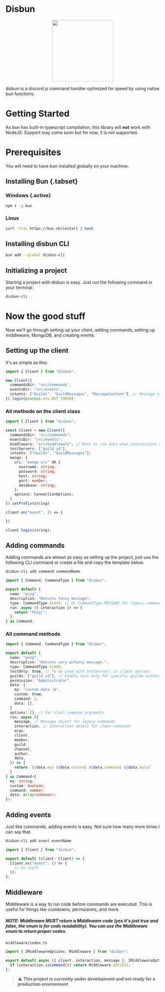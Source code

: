 # Disbun

<p align="center">
  <img src="https://user-images.githubusercontent.com/709451/182802334-d9c42afe-f35d-4a7b-86ea-9985f73f20c3.png" width="200" />
</p>

disbun is a discord js command handler optimized for speed by using native bun functions.

# Getting Started

As bun has built-in typescript compilation, this library will **not** work
with NodeJS. Support may come soon but for now, it is not supported.

# Prerequisites

You will need to have bun installed globally on your machine.

## Installing Bun {.tabset}

### Windows {.active}

```bash
npm i -g bun
```

### Linux

```bash
curl -fsSL https://bun.sh/install | bash
```

## Installing disbun CLI

```bash
bun add --global disbun-cli
```

## Initializing a project

Starting a project with disbun is easy. Just run the following command in your terminal:

```sh
disbun-cli
```

# Now the good stuff

Now we'll go through setting up your client, adding commands, setting up middleware, MongoDB, and creating events.

## Setting up the client

It's as simple as this:

```ts
import { Client } from "disbun";

new Client({
  commandsDir: "src/commands",
  eventsDir: "src/events",
  intents: ["Guilds", "GuildMessages", "MessageContent"], // Message content intent required if you're using prefixed commands
}).login(process.env.BOT_TOKEN);
```

### All methods on the client class

```ts
import { Client } from "disbun";

const client = new Client({
  commandsDir: "src/commands";
  eventsDir: "src/events";
  middleware: "src/middleware"; // Runs as raw data when interactions or messages are created
  testServers: ["guild id"],
  intents: ["Guilds", "GuildMessages"];
  mongo: {
    uri: "mongo uri" OR {
      username: string;
      password: string;
      host: string;
      port: number;
      database: string;
    };
    options: ConnectionOptions;
  }
}).setPrefix(string)

client.on("event", () => {

})

client.login(string);
```

## Adding commands

Adding commands are almost as easy as setting up the project, just use the following CLI command or create a file and copy the template below.

```sh
disbun-cli add command commandName
```

```ts
import { Command, CommandType } from "disbun";

export default {
  name: "ping",
  description: "Returns funny message",
  type: CommandType.SLASH, // Or CommandType.MESSAGE for legacy commands
  run: async ({ interaction }) => {
    return "Pong!";
  },
} as Command;
```

### All command methods

```ts
import { Command, CommandType } from "disbun";

export default {
  name: "pong",
  description: "Returns very unfunny message.",
  type: CommandType.SLASH,
  testOnly: true, // To be used with testServers in client options
  guilds: ["guild id"], // Enable test only for specific guilds without changing testServers
  permission: "Administrator",
  data: {
    my: "custom data :O",
    custom: true,
    command: 1,
    data: [],
  }
  options: [], // For slash command arguments
  run: async ({
    message, // Message object for legacy commands
    interaction, // Interaction object for slash commands
    args,
    client,
    member,
    guild,
    channel,
    author,
    data,
  }) => {
    return `${data.my} ${data.custom} ${data.command} ${data.data}`
  }
} as Command<{
  my: string;
  custom: boolean;
  command: number;
  data: Array<unknown>;
}>;
```

## Adding events

Just like commands, adding events is easy. Not sure how many more times I can say that.

```sh
disbun-cli add event eventName
```

```ts
import { Client } from "disbun";

export default (client: Client) => {
  client.on("event", () => {
    // Do stuff
  });
};
```

## Middleware

Middleware is a way to run code before commands are executed. This is useful for things like cooldowns, permissions, and more.

##### NOTE: Middleware MUST return a Middleware code (yes it's just true and false, the enum is for code readability). You can use the Middleware enum to return proper codes.

`middleware/index.ts`

```ts
import { IMiddlewareOptions, Middleware } from "disbun";

export default async ({ client, interaction, message }: IMiddlewareOptions) => {
  if (interaction.isCommand()) return Middleware.SUCCESS;
};
```

> :warning: **This project is currently under development and not ready for a production environment**
